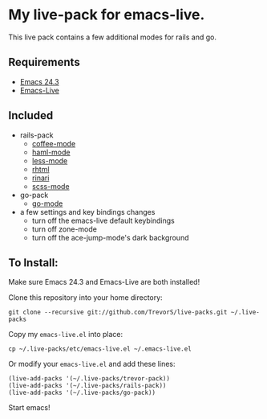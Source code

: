 # My live-pack for emacs-live.

This live pack contains a few additional modes for rails and go.

## Requirements
* [Emacs 24.3](http://www.gnu.org/software/emacs)
* [Emacs-Live](https://github.com/overtone/emacs-live)

## Included
* rails-pack
  * [coffee-mode](https://github.com/defunkt/coffee-mode)
  * [haml-mode](https://github.com/nex3/haml-mode)
  * [less-mode](https://github.com/purcell/less-css-mode)
  * [rhtml](https://github.com/eschulte/rhtml)
  * [rinari](https://github.com/eschulte/rinari)
  * [scss-mode](https://github.com/antonj/scss-mode)
* go-pack
  * [go-mode](https://github.com/dominikh/go-mode.el)
* a few settings and key bindings changes
  * turn off the emacs-live default keybindings
  * turn off zone-mode
  * turn off the ace-jump-mode's dark background

## To Install:

Make sure Emacs 24.3 and Emacs-Live are both installed!

Clone this repository into your home directory:

    git clone --recursive git://github.com/TrevorS/live-packs.git ~/.live-packs

Copy my `emacs-live.el` into place:

    cp ~/.live-packs/etc/emacs-live.el ~/.emacs-live.el

Or modify your `emacs-live.el` and add these lines:

    (live-add-packs '(~/.live-packs/trevor-pack))
    (live-add-packs '(~/.live-packs/rails-pack))
    (live-add-packs '(~/.live-packs/go-pack))

Start emacs!
